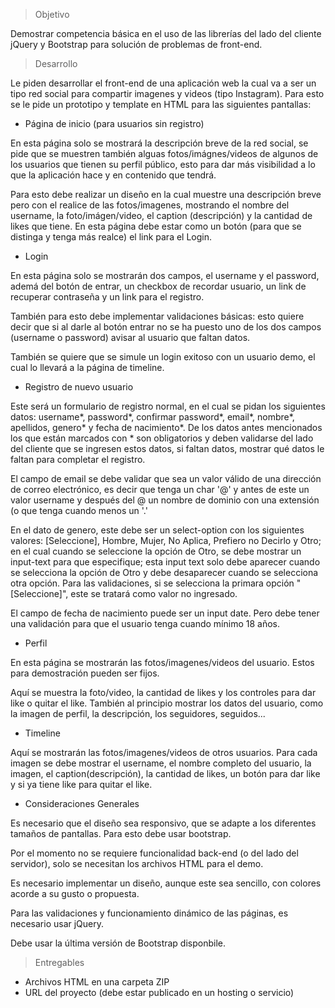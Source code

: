 > Objetivo

Demostrar competencia básica en el uso de las librerías del lado del cliente jQuery y Bootstrap para solución de problemas de front-end.

> Desarrollo

Le piden desarrollar el front-end de una aplicación web la cual va a ser un tipo red social para compartir imagenes y videos (tipo Instagram). Para esto se le pide un prototipo y template en HTML para las siguientes pantallas:

- Página de inicio (para usuarios sin registro)

En esta página solo se mostrará la descripción breve de la red social, se pide que se muestren también alguas fotos/imágnes/videos de algunos de los usuarios que tienen su perfil público, esto para dar más visibilidad a lo que la aplicación hace y en contenido que tendrá.

Para esto debe realizar un diseño en la cual muestre una descripción breve pero con el realice de las fotos/imagenes, mostrando el nombre del username, la foto/imágen/video, el caption (descripción) y la cantidad de likes que tiene. En esta página debe estar como un botón (para que se distinga y tenga más realce) el link para el Login.

- Login

En esta página solo se mostrarán dos campos, el username y el password, ademá  del botón de entrar, un checkbox de recordar usuario, un link de recuperar contraseña y un link para el registro.

También para esto debe implementar validaciones básicas: esto quiere decir que si al darle al botón entrar no se ha puesto uno de los dos campos (username o password) avisar al usuario que faltan datos. 

También se quiere que se simule un login exitoso con un usuario demo, el cual lo llevará a la página de timeline.

- Registro de nuevo usuario

Este será un formulario de registro normal, en el cual se pidan los siguientes datos: username*, password*, confirmar password*, email*, nombre*, apellidos, genero* y fecha de nacimiento*. De los datos antes mencionados los que están marcados con * son obligatorios y deben validarse del lado del cliente que se ingresen estos datos, si faltan datos, mostrar qué datos le faltan para completar el registro.

El campo de email se debe validar que sea un valor válido de una dirección de correo electrónico, es decir que tenga un char '@' y antes de este un valor username y después del @ un nombre de dominio con una extensión (o que tenga cuando menos un '.' 

En el dato de genero, este debe ser un select-option con los siguientes valores: [Seleccione], Hombre, Mujer, No Aplica, Prefiero no Decirlo y Otro; en el cual cuando se seleccione la opción de Otro, se debe mostrar un input-text para que especifique; esta input text solo debe aparecer cuando se selecciona la opción de Otro y debe desaparecer cuando se selecciona otra opción. Para las validaciones, si se selecciona la primara opción "[Seleccione]", este se tratará como valor no ingresado.

El campo de fecha de nacimiento puede ser un input date. Pero debe tener una validación para que el usuario tenga cuando mínimo 18 años.

- Perfil

En esta página se mostrarán las fotos/imagenes/videos del usuario. Estos para demostración pueden ser fijos.

Aquí se muestra la foto/video, la cantidad de likes y los controles para dar like o quitar el like. También al principio mostrar los datos del usuario, como la imagen de perfil, la descripción, los seguidores, seguidos... 

- Timeline 

Aquí se mostrarán las fotos/imagenes/videos de otros usuarios. Para cada imagen se debe mostrar el username, el nombre completo del usuario, la imagen, el caption(descripción), la cantidad de likes, un botón para dar like y si ya tiene like para quitar el like.

- Consideraciones Generales

Es necesario que el diseño sea responsivo, que se adapte a los diferentes tamaños de pantallas. Para esto debe usar bootstrap.

Por el momento no se requiere funcionalidad back-end (o del lado del servidor), solo se necesitan los archivos HTML para el demo.

Es necesario implementar un diseño, aunque este sea sencillo, con colores acorde a su gusto o propuesta.

Para las validaciones y funcionamiento dinámico de las páginas, es necesario usar jQuery.

Debe usar la última versión de Bootstrap disponbile.

> Entregables

- Archivos HTML en una carpeta ZIP
- URL del proyecto (debe estar publicado en un hosting o servicio)